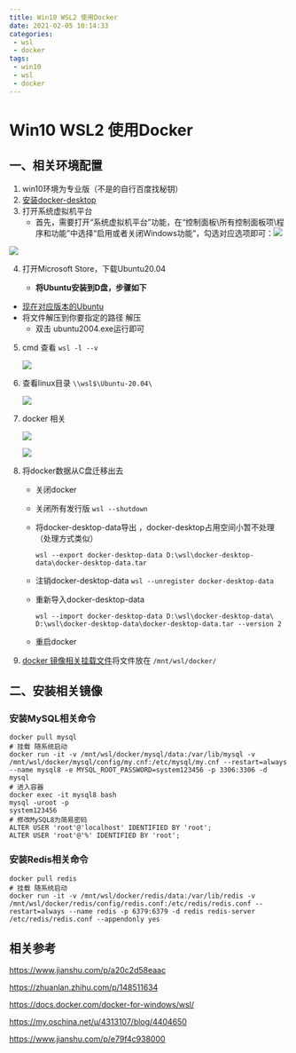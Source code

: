 ```yaml
---
title: Win10 WSL2 使用Docker
date: 2021-02-05 10:14:33
categories: 
 - wsl
 - docker
tags: 
 - win10
 - wsl
 - docker
---
```


# Win10 WSL2 使用Docker

<!-- more -->

## 一、相关环境配置

1. win10环境为专业版（不是的自行百度找秘钥）
2. [安装docker-desktop](https://www.docker.com/products/docker-desktop)
3. 打开系统虚拟机平台
   - 首先，需要打开“系统虚拟机平台”功能，在“控制面板\所有控制面板项\程序和功能”中选择“启用或者关闭Windows功能”，勾选对应选项即可：![](https://gcore.jsdelivr.net/gh/znej/pic/picgo/20220530170140.png)

![](https://gcore.jsdelivr.net/gh/znej/pic/picgo/20220530170205.png)

4. 打开Microsoft Store，下载Ubuntu20.04

   - **将Ubuntu安装到D盘，步骤如下**
- [现在对应版本的Ubuntu](https://docs.microsoft.com/en-us/windows/wsl/install-manual#installing-your-distro)
- 将文件解压到你要指定的路径 解压
     - 双击 ubuntu2004.exe运行即可

5. cmd 查看 `wsl -l --v`  

   ![](https://gcore.jsdelivr.net/gh/znej/pic/picgo/20220530170227.png)

6. 查看linux目录 `\\wsl$\Ubuntu-20.04\`

   ![](https://gcore.jsdelivr.net/gh/znej/pic/picgo/20220530170246.png)

7. docker 相关

   ![](https://gcore.jsdelivr.net/gh/znej/pic/picgo/20220530170303.png)

   ![](https://gcore.jsdelivr.net/gh/znej/pic/picgo/20220530170332.png)

8. 将docker数据从C盘迁移出去

   - 关闭docker

   - 关闭所有发行版 `wsl --shutdown`

   - 将docker-desktop-data导出 ，docker-desktop占用空间小暂不处理（处理方式类似）

     ```shell
     wsl --export docker-desktop-data D:\wsl\docker-desktop-data\docker-desktop-data.tar
     ```

   - 注销docker-desktop-data `wsl --unregister docker-desktop-data`

   - 重新导入docker-desktop-data

     ```shell
     wsl --import docker-desktop-data D:\wsl\docker-desktop-data\ D:\wsl\docker-desktop-data\docker-desktop-data.tar --version 2
     ```

   - 重启docker

9. [docker 镜像相关挂载文件](https://zelen.lanzous.com/inqvqlc4msh)将文件放在 `/mnt/wsl/docker/`

## 二、安装相关镜像

### 安装MySQL相关命令

```shell
docker pull mysql
# 挂载 随系统启动
docker run -it -v /mnt/wsl/docker/mysql/data:/var/lib/mysql -v /mnt/wsl/docker/mysql/config/my.cnf:/etc/mysql/my.cnf --restart=always --name mysql8 -e MYSQL_ROOT_PASSWORD=system123456 -p 3306:3306 -d mysql
# 进入容器
docker exec -it mysql8 bash
mysql -uroot -p
system123456
# 修改MySQL8为简易密码
ALTER USER 'root'@'localhost' IDENTIFIED BY 'root';
ALTER USER 'root'@'%' IDENTIFIED BY 'root';
```

### 安装Redis相关命令

```shell
docker pull redis
# 挂载 随系统启动
docker run -it -v /mnt/wsl/docker/redis/data:/var/lib/redis -v /mnt/wsl/docker/redis/config/redis.conf:/etc/redis/redis.conf --restart=always --name redis -p 6379:6379 -d redis redis-server /etc/redis/redis.conf --appendonly yes
```

## 相关参考

https://www.jianshu.com/p/a20c2d58eaac

https://zhuanlan.zhihu.com/p/148511634

https://docs.docker.com/docker-for-windows/wsl/

https://my.oschina.net/u/4313107/blog/4404650

https://www.jianshu.com/p/e79f4c938000